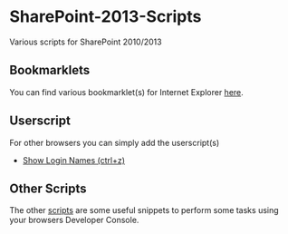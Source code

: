 # SharePoint-2013-Scripts
Various scripts for SharePoint 2010/2013 
## Bookmarklets
You can find various bookmarklet(s) for Internet Explorer [here](https://rawgit.com/crapier/SharePoint-2013-Scripts/master/html/Bookmarklets.html).
## Userscript
For other browsers you can simply add the userscript(s)
 - [Show Login Names (ctrl+z)](https://github.com/crapier/SharePoint-2013-Scripts/raw/master/scripts/SharePoint2010-13ShowLogin.user.js)
## Other Scripts
The other [scripts](https://github.com/crapier/SharePoint-2013-Scripts/tree/master/scripts) are some useful snippets to perform some tasks using your browsers Developer Console.
